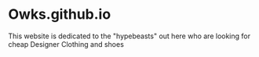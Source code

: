 # Owks.github.io
This website is dedicated to the "hypebeasts" out here who are looking for cheap Designer Clothing and shoes
